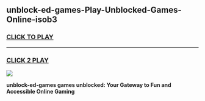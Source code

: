 
## unblock-ed-games-Play-Unblocked-Games-Online-isob3
<h3>
<a href="https://premium76.site?title=unblock-ed-games&ref=25A">CLICK TO PLAY</a></h3>
<hr>

<h3>
<a href="https://premium76.site?title=unblock-ed-games&ref=25A">CLICK 2 PLAY</a>
  
</h3>

<a href="https://premium76.site?title=unblock-ed-games&ref=25A"><img src="https://clearcache.store/games.png"></a>


**unblock-ed-games games unblocked: Your Gateway to Fun and Accessible Online Gaming**
